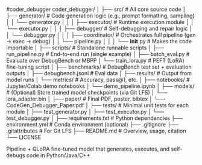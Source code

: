 #coder_debugger
coder_debugger/
│
├── src/                           # All core source code
│   ├── generator/                 # Code generation logic (e.g., prompt formatting, sampling)
│   │   └── generator.py
│   │
│   ├── executor/                  # Runtime execution module
│   │   └── executor.py
│   │
│   ├── debugger/                  # Self-debugging and repair logic
│   │   └── debugger.py
│   │
│   ├── coordinator/               # Orchestrates full pipeline (gen → exec → debug)
│   │   └── pipeline.py
│   │
│   └── __init__.py                # Makes the code importable
│
├── scripts/                       # Standalone runnable scripts
│   ├── run_pipeline.py            # End-to-end run (single example)
│   ├── batch_eval.py              # Evaluate over DebugBench or MBPP
│   └── train_lora.py              # PEFT (LoRA) fine-tuning script
│
├── benchmarks/                    # DebugBench test set + evaluation outputs
│   ├── debugbench.jsonl           # Eval data
│   ├── results/                   # Output from model runs
│   └── metrics/                   # Accuracy, pass@1, etc.
│
├── notebooks/                     # Jupyter/Colab demo notebooks
│   └── demo_pipeline.ipynb
│
├── models/                        # (Optional) Store trained model checkpoints (via Git LFS)
│   └── lora_adapter.bin
│
├── paper/                         # Final PDF, poster, bibtex
│   └── CodeGen_Debugger_Paper.pdf
│
├── tests/                         # Minimal unit tests for each module
│   ├── test_generator.py
│   ├── test_executor.py
│   └── test_debugger.py
│
├── requirements.txt              # Python dependencies
├── environment.yml               # Conda environment (optional)
├── .gitignore
├── .gitattributes                # For Git LFS
├── README.md                     # Overview, usage, citation
└── LICENSE

Pipeline + QLoRA fine-tuned model that generates, executes, and self-debugs code in Python/Java/C++
